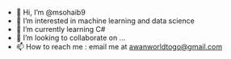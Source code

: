 - 👋 Hi, I’m @msohaib9
- 👀 I’m interested in machine learning and data science
- 🌱 I’m currently learning C# 
- 💞️ I’m looking to collaborate on ...
- 📫 How to reach me : email me at awanworldtogo@gmail.com

<!---
msohaib9/msohaib9 is a ✨ special ✨ repository because its `README.md` (this file) appears on your GitHub profile.
You can click the Preview link to take a look at your changes.
--->
